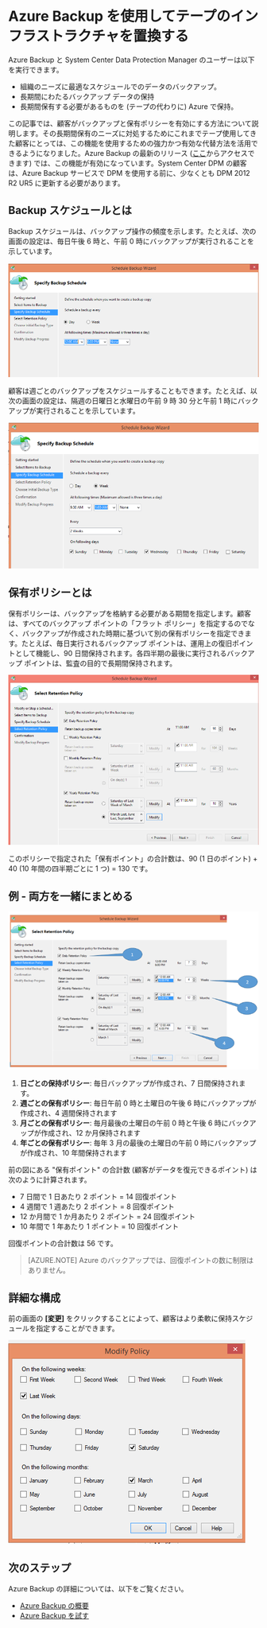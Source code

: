<properties
   pageTitle="Azure Backup を使用してテープのインフラストラクチャを置換する | Microsoft Azure"
   description="Azure でのデータのバックアップと復元を可能にするテープのようなセマンティクスを Azure Backup が提供する方法について説明します。"
   services="backup"
   documentationCenter=""
   authors="trinadhk"
   manager="vijayts"
   editor=""/>
<tags
   ms.service="backup"
   ms.devlang="na"
   ms.topic="article"
   ms.tgt_pltfrm="na"
   ms.workload="storage-backup-recovery"
   ms.date="09/27/2016"
   ms.author="jimpark;trinadhk;markgal"/>

# Azure Backup を使用してテープのインフラストラクチャを置換する

Azure Backup と System Center Data Protection Manager のユーザーは以下を実行できます。

- 組織のニーズに最適なスケジュールでのデータのバックアップ。
- 長期間にわたるバックアップ データの保持
- 長期間保有する必要があるものを (テープの代わりに) Azure で保持。

この記事では、顧客がバックアップと保有ポリシーを有効にする方法について説明します。その長期間保有のニーズに対処するためにこれまでテープ使用してきた顧客にとっては、この機能を使用するための強力かつ有効な代替方法を活用できるようになりました。Azure Backup の最新のリリース ([ここ](http://aka.ms/azurebackup_agent)からアクセスできます) では、この機能が有効になっています。System Center DPM の顧客は、Azure Backup サービスで DPM を使用する前に、少なくとも DPM 2012 R2 UR5 に更新する必要があります。

## Backup スケジュールとは
Backup スケジュールは、バックアップ操作の頻度を示します。たとえば、次の画面の設定は、毎日午後 6 時と、午前 0 時にバックアップが実行されることを示しています。

![毎日のスケジュール](./media/backup-azure-backup-cloud-as-tape/dailybackupschedule.png)

顧客は週ごとのバックアップをスケジュールすることもできます。たとえば、以次の画面の設定は、隔週の日曜日と水曜日の午前 9 時 30 分と午前 1 時にバックアップが実行されることを示しています。

![週単位のスケジュール](./media/backup-azure-backup-cloud-as-tape/weeklybackupschedule.png)

## 保有ポリシーとは
保有ポリシーは、バックアップを格納する必要がある期間を指定します。顧客は、すべてのバックアップ ポイントの「フラット ポリシー」を指定するのでなく、バックアップが作成された時期に基づいて別の保有ポリシーを指定できます。たとえば、毎日実行されるバックアップ ポイントは、運用上の復旧ポイントとして機能し、90 日間保持されます。各四半期の最後に実行されるバックアップ ポイントは、監査の目的で長期間保持されます。

![保有ポリシー](./media/backup-azure-backup-cloud-as-tape/retentionpolicy.png)

このポリシーで指定された「保有ポイント」の合計数は、90 (1 日のポイント) + 40 (10 年間の四半期ごとに 1 つ) = 130 です。

## 例 - 両方を一緒にまとめる

![サンプル画面](./media/backup-azure-backup-cloud-as-tape/samplescreen.png)

1. **日ごとの保持ポリシー**: 毎日バックアップが作成され、7 日間保持されます。
2. **週ごとの保有ポリシー**: 毎日午前 0 時と土曜日の午後 6 時にバックアップが作成され、4 週間保持されます
3. **月ごとの保有ポリシー**: 毎月最後の土曜日の午前 0 時と午後 6 時にバックアップが作成され、12 か月保持されます
4. **年ごとの保有ポリシー**: 毎年 3 月の最後の土曜日の午前 0 時にバックアップが作成され、10 年間保持されます

前の図にある "保有ポイント" の合計数 (顧客がデータを復元できるポイント) は次のように計算されます。

- 7 日間で 1 日あたり 2 ポイント = 14 回復ポイント
- 4 週間で 1 週あたり 2 ポイント = 8 回復ポイント
- 12 か月間で 1 か月あたり 2 ポイント = 24 回復ポイント
- 10 年間で 1 年あたり 1 ポイント = 10 回復ポイント

回復ポイントの合計数は 56 です。

> [AZURE.NOTE] Azure のバックアップでは、回復ポイントの数に制限はありません。

## 詳細な構成
前の画面の **[変更]** をクリックすることによって、顧客はより柔軟に保持スケジュールを指定することができます。

![変更](./media/backup-azure-backup-cloud-as-tape/modify.png)

## 次のステップ
Azure Backup の詳細については、以下をご覧ください。

- [Azure Backup の概要](backup-introduction-to-azure-backup.md)
- [Azure Backup を試す](backup-try-azure-backup-in-10-mins.md)

<!---HONumber=AcomDC_0928_2016-->